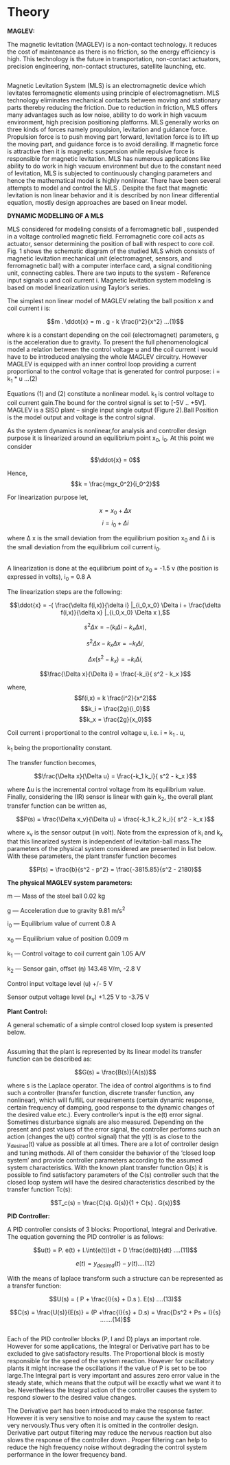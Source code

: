 # Theory

 **MAGLEV:**
								 
The magnetic levitation (MAGLEV) is a non-contact technology. it reduces the cost of maintenance as there is no friction, so the energy efficiency is high. This technology is the future in transportation, non-contact actuators, precision engineering, non-contact structures, satellite launching, etc.
							
<div align="center">
<img alt="" src="./images/img_content1.png" class="img-fluid">
</div>
							
Magnetic Levitation System (MLS) is an electromagnetic device which levitates ferromagnetic elements using principle of electromagnetism. MLS technology eliminates mechanical contacts between moving and stationary
parts thereby reducing the friction. Due to reduction in friction, MLS offers many advantages such as low noise, ability to do work in high vacuum environment, high precision positioning platforms. MLS generally works on three kinds of forces namely propulsion, levitation and guidance force. Propulsion force is to push moving part forward, levitation force is to lift up the moving part, and guidance force is to avoid derailing. If magnetic force is attractive then it is magnetic suspension while repulsive force is responsible for magnetic levitation. MLS has numerous applications like ability to do work in high vacuum environment but due to the constant need of levitation, MLS is subjected to continuously changing parameters and hence the mathematical model is highly nonlinear. There have been several attempts to model and control the MLS . Despite the fact that magnetic levitation is non linear behavior and it is described by non linear differential equation, mostly design approaches are based on linear model.
								
								
**DYNAMIC MODELLING OF A MLS**
								
MLS considered for modeling consists of a ferromagnetic ball , suspended in a voltage controlled magnetic field. Ferromagnetic core coil acts as actuator, sensor determining the position of ball with respect to core coil. Fig. 1 shows the schematic diagram of the studied MLS which consists of magnetic levitation mechanical unit (electromagnet, sensors, and ferromagnetic ball) with a computer interface card, a signal conditioning unit, connecting cables. There are two inputs to the system - Reference input signals u and coil current i.
Magnetic levitation system modeling is based on model linearization using Taylor’s series.
								
The simplest non linear model of MAGLEV relating the ball position x and coil current i is:
								
$$m . \ddot{x} = m . g - k \frac{i^2}{x^2} ...(1)$$
								
where k is a constant depending on the coil (electromagnet) parameters, g is the acceleration due to gravity. To present the full phenomenological model a relation between the control voltage u and the coil current i would have to be introduced analysing the whole MAGLEV circuitry. However MAGLEV is equipped with an inner control loop providing a current proportional to the control voltage that is generated for control purpose:
i = k<sub>1</sub> * u ...(2)

Equations (1) and (2) constitute a nonlinear model.
k<sub>1</sub> is control voltage to coil current gain.The bound for the control signal is set to [-5V .. +5V]. MAGLEV is a SISO plant – single input single output (Figure 2).Ball Position is the model output and voltage is the control signal.
								
As the system dynamics is nonlinear,for analysis and controller design purpose it is linearized around an equilibrium point x<sub>0</sub>, i<sub>0</sub>. At this point we consider

$$\ddot{x} = 0$$
								
Hence,
$$k = \frac{mgx_0^2}{i_0^2}$$
								
For linearization purpose let,
								
$$x = x_0 + \Delta x$$
$$i = i_0 + \Delta i$$
								
where &Delta; x is the small deviation from the equilibrium position x<sub>0</sub> and &Delta; i is the small deviation from the equilibrium coil current i<sub>0</sub>.
								
<div align="center">
<img alt="" src="./images/img_content2_2.png" class="img-fluid">
</div>
								
A linearization is done at the equilibrium point of x<sub>0</sub> = -1.5 v (the position is expressed in volts), i<sub>0</sub> = 0.8 A

The linearization steps are the following:
								
$$\ddot{x} = -( \frac{\delta f(i,x)}{\delta i} |_{i_0,x_0} \Delta i + \frac{\delta f(i,x)}{\delta x} |_{i_0,x_0} \Delta x ),$$
								
$$s^2\Delta x = -( k_i \Delta i -k_x \Delta x ),$$
								
$$s^2\Delta x - k_x \Delta x = - k_i \Delta i,$$
								
$$\Delta x( s^2 - k_x ) = - k_i \Delta i,$$
								
$$\frac{\Delta x}{\Delta i} = \frac{-k_i}{ s^2 - k_x }$$
								
where,
$$f(i,x) = k \frac{i^2}{x^2}$$
$$k_i = \frac{2g}{i_0}$$
$$k_x = \frac{2g}{x_0}$$
								
Coil current i proportional to the control voltage u, i.e. i = k<sub>1</sub> . u, 

k<sub>1</sub> being the proportionality constant.

The transfer function becomes,
								
$$\frac{\Delta x}{\Delta u} = \frac{-k_1 k_i}{ s^2 - k_x }$$
								
where &Delta;u is the incremental control voltage from its equilibrium value. Finally, considering the (IR) sensor is linear with gain k<sub>2</sub>, the overall plant transfer function can be written as,
								
$$P(s) = \frac{\Delta x_v}{\Delta u} = \frac{-k_1 k_2 k_i}{ s^2 - k_x }$$
								
where x<sub>v</sub> is the sensor output (in volt). Note from the expression of k<sub>i</sub> and k<sub>x</sub> that this linearized system is independent of levitation-ball mass.The parameters of the physical system considered are presented in list below. With these parameters, the plant transfer function becomes
								
$$P(s) = \frac{b}{s^2 - p^2} = \frac{-3815.85}{s^2 - 2180}$$
								
**The physical MAGLEV system parameters:**
								
m — Mass of the steel ball 0.02 kg

g — Acceleration due to gravity 9.81 m/s<sup>2</sup>

i<sub>0</sub> — Equilibrium value of current 0.8 A

x<sub>0</sub> — Equilibrium value of position 0.009 m

k<sub>1</sub> — Control voltage to coil current gain 1.05 A/V

k<sub>2</sub> — Sensor gain, offset (&eta;) 143.48 V/m, -2.8 V

Control input voltage level (u) +/- 5 V

Sensor output voltage level (x<sub>v</sub>) +1.25 V to -3.75 V


**Plant Control:**
								
A general schematic of a simple control closed loop system is presented below.

<div align ="center">
<img alt="" src="./images/img_content6.png" class="img-fluid">
</div>
								
Assuming that the plant is represented by its linear model its transfer function can be described as:
 
$$G(s) = \frac{B(s)}{A(s)}$$
								 
 where s is the Laplace operator. The idea of control algorithms is to find such a controller (transfer function, discrete transfer function, any nonlinear), which will fulfilL our requirements (certain dynamic response, certain frequency of damping, good response to the dynamic changes of the desired value etc.).
Every controller’s input is the e(t) error signal. Sometimes disturbance signals are also measured. Depending on the present and past values of the error signal, the controller performs such an action (changes the u(t) control signal) that the y(t) is as close to the y<sub>desired</sub>(t) value as possible at all times.
There are a lot of controller design and tuning methods. All of them consider the behavior of the ‘closed loop system’ and provide controller parameters according to the assumed system characteristics. With the known plant transfer function G(s) it is possible to find satisfactory parameters of the C(s) controller such that 
the closed loop system will have the desired characteristics described by the transfer function Tc(s):
								
$$T_c(s) = \frac{C(s). G(s)}{1 + C(s) . G(s)}$$
 
 
**PID Controller:**
								
A PID controller consists of 3 blocks: Proportional, Integral and Derivative. The equation governing the PID controller is as follows:
								
$$u(t) = P. e(t) + I.\int{e(t)}dt + D \frac{de(t)}{dt} ....(11)$$
								
$$e(t) = y_{desired}(t) - y(t) ....(12)$$
								
With the means of laplace transform such a structure can be represented as a transfer function:

$$U(s) = ( P + \frac{I}{s} + D.s ). E(s) ....(13)$$
								
$$C(s) = \frac{U(s)}{E(s)} = (P +\frac{I}{s} + D.s) = \frac{Ds^2 + Ps + I}{s} .......(14)$$	
								
<div align="center">
<img alt="" src="./images/PID.png" class="img-fluid">
</div>
								 
Each of the PID controller blocks (P, I and D) plays an important role. However for some applications, the Integral or Derivative part has to be excluded to give satisfactory results. The Proportional block is mostly responsible for the speed of the system reaction. However for oscillatory plants it might increase the oscillations if the value of P is set to be too large.The Integral part is very important and assures zero error value in the steady state, which means that the output will be exactly what we want it to be. Nevertheless the Integral action of the controller causes the system to respond slower to the desired value changes.

The Derivative part has been introduced to make the response faster. However it is very sensitive to noise and may cause the system to react very nervously.Thus very often it is omitted in the controller design. Derivative part output filtering may reduce the nervous reaction but also slows the response of the controller down . Proper filtering can help to reduce the high frequency noise without degrading the control system performance in the lower frequency band.


						
<script id="MathJax-script" async src="https://cdn.jsdelivr.net/npm/mathjax@3/es5/tex-mml-chtml.js"></script>								